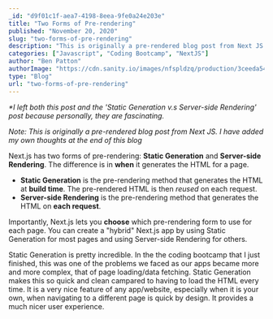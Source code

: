 ```yaml
---
_id: "d9f01c1f-aea7-4198-8eea-9fe0a24e203e"
title: "Two Forms of Pre-rendering"
published: "November 20, 2020"
slug: "two-forms-of-pre-rendering"
description: "This is originally a pre-rendered blog post from Next JS. I have added my own thoughts at the end of this blog"
categories: ["Javascript", "Coding Bootcamp", "NextJS"]
author: "Ben Patton"
authorImage: "https://cdn.sanity.io/images/nfspldzq/production/3ceeda54221c7c0614ecc51f955c7be39a1da34e-512x512.jpg"
type: "Blog"
url: "two-forms-of-pre-rendering"
---
```


_\*I left both this post and the 'Static Generation v.s Server-side Rendering' post because personally, they are fascinating._

_Note: This is originally a pre-rendered blog post from Next JS. I have added my own thoughts at the end of this blog_

Next.js has two forms of pre-rendering: **Static Generation** and **Server-side Rendering**. The difference is in **when** it generates the HTML for a page.

- **Static Generation** is the pre-rendering method that generates the HTML at **build time**. The pre-rendered HTML is then _reused_ on each request.
- **Server-side Rendering** is the pre-rendering method that generates the HTML on **each request**.

Importantly, Next.js lets you **choose** which pre-rendering form to use for each page. You can create a "hybrid" Next.js app by using Static Generation for most pages and using Server-side Rendering for others.

Static Generation is pretty incredible. In the the coding bootcamp that I just finished, this was one of the problems we faced as our apps became more and more complex, that of page loading/data fetching. Static Generation makes this so quick and clean campared to having to load the HTML every time. It is a very nice feature of any app/website, especially when it is your own, when navigating to a different page is quick by design. It provides a much nicer user experience.
